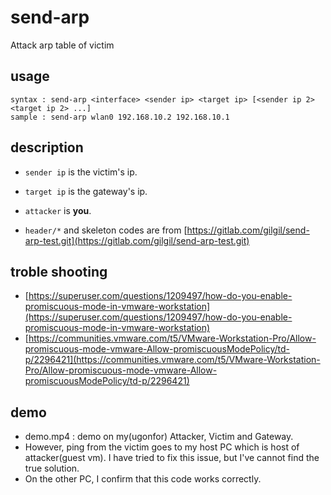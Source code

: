 # send-arp
Attack arp table of victim

## usage
```shell
syntax : send-arp <interface> <sender ip> <target ip> [<sender ip 2> <target ip 2> ...]
sample : send-arp wlan0 192.168.10.2 192.168.10.1
```

## description

* `sender ip` is the victim's ip.
* `target ip` is the gateway's ip.

* `attacker` is **you**.

* `header/*` and skeleton codes are from [https://gitlab.com/gilgil/send-arp-test.git](https://gitlab.com/gilgil/send-arp-test.git)

## troble shooting

* [https://superuser.com/questions/1209497/how-do-you-enable-promiscuous-mode-in-vmware-workstation](https://superuser.com/questions/1209497/how-do-you-enable-promiscuous-mode-in-vmware-workstation)
* [https://communities.vmware.com/t5/VMware-Workstation-Pro/Allow-promiscuous-mode-vmware-Allow-promiscuousModePolicy/td-p/2296421](https://communities.vmware.com/t5/VMware-Workstation-Pro/Allow-promiscuous-mode-vmware-Allow-promiscuousModePolicy/td-p/2296421)

## demo

* demo.mp4 : demo on my(ugonfor) Attacker, Victim and Gateway.
* However, ping from the victim goes to my host PC which is host of attacker(guest vm). I have tried to fix this issue, but I've cannot find the true solution.
* On the other PC, I confirm that this code works correctly.
